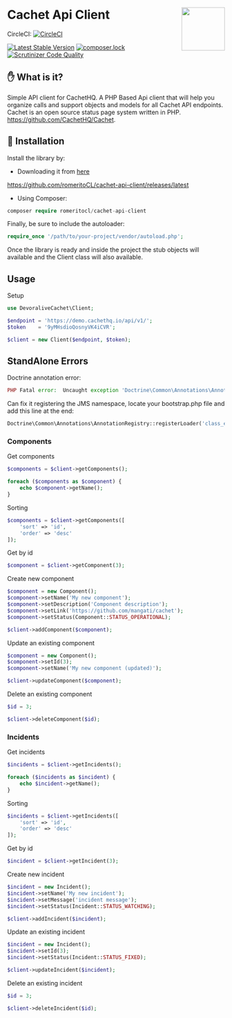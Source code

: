 # Cachet Api Client <img src="https://cachethq.io/img/logo.svg" width="100" align="right">

CircleCI: [![CircleCI](https://circleci.com/gh/romeritoCL/cachet-api-client/tree/master.svg?style=svg)](https://circleci.com/gh/romeritoCL/cachet-api-client/tree/master)

[![Latest Stable Version](https://poser.pugx.org/romeritoCL/cachet-api-client/v/stable)](https://packagist.org/packages/romeritoCL/cachet-api-client)
[![composer.lock](https://poser.pugx.org/romeritoCL/cachet-api-client/composerlock)](https://packagist.org/packages/romeritoCL/cachet-api-client)
[![Scrutinizer Code Quality](https://scrutinizer-ci.com/g/romeritoCL/cachet-api-client/badges/quality-score.png?b=master)](https://scrutinizer-ci.com/g/romeritoCL/cachet-api-client/?branch=master)

## :hand: What is it?
Simple API client for CachetHQ. A PHP Based Api client that will help you organize calls and support objects and models
for all Cachet API endpoints.
Cachet is an open source status page system written in PHP. https://github.com/CachetHQ/Cachet.

## :floppy_disk: Installation
Install the library by:

- Downloading it from [here](https://github.com/romeritoCL/cachet-api-client/releases/latest)

https://github.com/romeritoCL/cachet-api-client/releases/latest

- Using Composer:
```php
composer require romeritocl/cachet-api-client
```
Finally, be sure to include the autoloader:
```php
require_once '/path/to/your-project/vendor/autoload.php';
```

Once the library is ready and inside the project the stub objects will available and
the Client class will also available.

## Usage

Setup

```php
use DevoraliveCachet\Client;

$endpoint = 'https://demo.cachethq.io/api/v1/';
$token    = '9yMHsdioQosnyVK4iCVR';

$client = new Client($endpoint, $token);
```

## StandAlone Errors
Doctrine annotation error:

```php
PHP Fatal error:  Uncaught exception 'Doctrine\Common\Annotations\AnnotationException' with message '[Semantical Error] The annotation "@JMS\Serializer\Annotation\Type" in property (...) does not exist, or could not be auto-loaded.'
```

Can fix it registering the JMS namespace, locate your bootstrap.php file and add this line at the end:

```php
Doctrine\Common\Annotations\AnnotationRegistry::registerLoader('class_exists');
```

### Components

Get components

```php
$components = $client->getComponents();

foreach ($components as $component) {
    echo $component->getName();
}
```

Sorting

```php
$components = $client->getComponents([
    'sort' => 'id',
    'order' => 'desc'
]);
```

Get by id

```php
$component = $client->getComponent(3);
```

Create new component

```php
$component = new Component();
$component->setName('My new component');
$component->setDescription('Component description');
$component->setLink('https://github.com/mangati/cachet');
$component->setStatus(Component::STATUS_OPERATIONAL);

$client->addComponent($component);
```

Update an existing component

```php
$component = new Component();
$component->setId(3);
$component->setName('My new component (updated)');

$client->updateComponent($component);
```

Delete an existing component

```php
$id = 3;

$client->deleteComponent($id);
```


### Incidents

Get incidents

```php
$incidents = $client->getIncidents();

foreach ($incidents as $incident) {
    echo $incident->getName();
}
```

Sorting

```php
$incidents = $client->getIncidents([
    'sort' => 'id',
    'order' => 'desc'
]);
```

Get by id

```php
$incident = $client->getIncident(3);
```

Create new incident

```php
$incident = new Incident();
$incident->setName('My new incident');
$incident->setMessage('incident message');
$incident->setStatus(Incident::STATUS_WATCHING);

$client->addIncident($incident);
```

Update an existing incident

```php
$incident = new Incident();
$incident->setId(3);
$incident->setStatus(Incident::STATUS_FIXED);

$client->updateIncident($incident);
```

Delete an existing incident

```php
$id = 3;

$client->deleteIncident($id);
```
